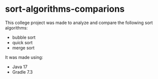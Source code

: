 # sort-algorithms-comparions

This college project was made to analyze and compare the following sort algorithms:

- bubble sort
- quick sort
- merge sort

It was made using:

- Java 17
- Gradle 7.3

